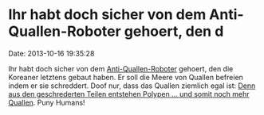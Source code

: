 Ihr habt doch sicher von dem Anti-Quallen-Roboter gehoert, den d
================================================================

Date: 2013-10-16 19:35:28

Ihr habt doch sicher von dem
[Anti-Quallen-Roboter](http://www.independent.co.uk/news/science/jellyfish-pulverizing-robots-trained-in-korea-to-hunt-down-their-prey-8854258.html)
gehoert, den die Koreaner letztens gebaut haben. Er soll die Meere von
Quallen befreien indem er sie schreddert. Doof nur, dass das Quallen
ziemlich egal ist: [Denn aus den geschrederten Teilen entstehen Polypen
\... und somit noch mehr
Quallen](http://qz.com/132609/koreas-plan-to-shred-a-jellyfish-plague-with-robots-could-spawn-millions-more/).
Puny Humans!
